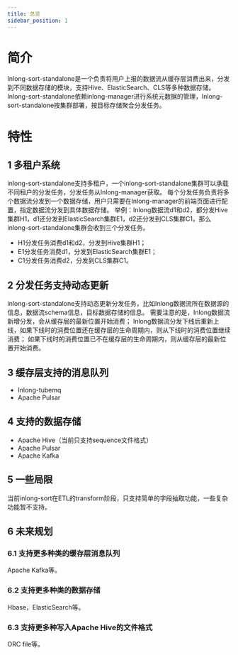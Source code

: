 ```yaml
---
title: 总览
sidebar_position: 1
---
```


# 简介
Inlong-sort-standalone是一个负责将用户上报的数据流从缓存层消费出来，分发到不同数据存储的模块，支持Hive、ElasticSearch、CLS等多种数据存储。
Inlong-sort-standalone依赖inlong-manager进行系统元数据的管理，Inlong-sort-standalone按集群部署，按目标存储聚合分发任务。

# 特性
## 1 多租户系统
inlong-sort-standalone支持多租户，一个inlong-sort-standalone集群可以承载不同租户的分发任务，分发任务从Inlong-manager获取。
每个分发任务负责将多个数据流分发到一个数据存储，用户只需要在Inlong-manager的前端页面进行配置，指定数据流分发到具体数据存储。
举例：Inlong数据流d1和d2，都分发Hive集群H1，d1还分发到ElasticSearch集群E1，d2还分发到CLS集群C1，那么inlong-sort-standalone集群会收到三个分发任务。
- H1分发任务消费d1和d2，分发到Hive集群H1；
- E1分发任务消费d1，分发到ElasticSearch集群E1；
- C1分发任务消费d2，分发到CLS集群C1。

## 2 分发任务支持动态更新
inlong-sort-standalone支持动态更新分发任务，比如Inlong数据流所在数据源的信息，数据流schema信息，目标数据存储的信息。
需要注意的是，Inlong数据流新增分发，会从缓存层的最新位置开始消费；
Inlong数据流分发下线后重新上线，如果下线时的消费位置还在缓存层的生命周期内，则从下线时的消费位置继续消费；
如果下线时的消费位置已不在缓存层的生命周期内，则从缓存层的最新位置开始消费。

## 3 缓存层支持的消息队列
- Inlong-tubemq
- Apache Pulsar

## 4 支持的数据存储
- Apache Hive（当前只支持sequence文件格式）
- Apache Pulsar
- Apache Kafka

## 5 一些局限
当前inlong-sort在ETL的transform阶段，只支持简单的字段抽取功能，一些复杂功能暂不支持。

## 6 未来规划
### 6.1 支持更多种类的缓存层消息队列
Apache Kafka等。


### 6.2 支持更多种类的数据存储
Hbase，ElasticSearch等。


### 6.3 支持更多种写入Apache Hive的文件格式
ORC file等。